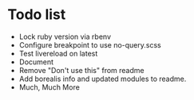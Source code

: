 # Todo list

* Lock ruby version via rbenv
* Configure breakpoint to use no-query.scss
* Test livereload on latest
* Document
* Remove "Don't use this" from readme
* Add borealis info and updated modules to readme.
* Much, Much More